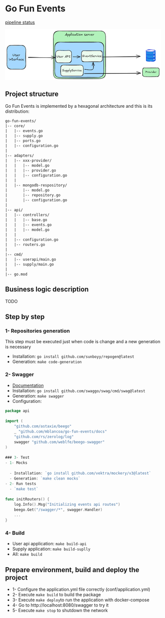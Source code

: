 # Go Fun Events
[pipeline status](https://github.com/mblancoa/go-fun-events/actions)

![Fun events schema](fun-events-diagram.png)
## Project structure
Go Fun Events is implemented by  a hexagonal architecture and this is its distribution:

```
go-fun-events/
|-- core/
|   |-- events.go
|   |-- supply.go
|   |-- ports.go
|   |-- configuration.go
|
|-- adapters/
|   |-- xxx-provider/
|   |   |-- model.go
|   |   |-- provider.go
|   |   |-- configuration.go
|   |
|   |-- mongodb-respository/
|       |-- model.go
|       |-- repository.go
|       |-- configuration.go
|
|-- api/
|   |-- controllers/
|   |   |-- base.go
|   |   |-- events.go
|   |   |-- model.go
|   |
|   |-- configuration.go
|   |-- routers.go
|
|-- cmd/
|   |-- userapi/main.go
|   |-- supply/main.go
|
|-- go.mod
```
## Business logic description
TODO

## Step by step
### 1- Repositories generation
This step must be executed just when code is change and a new generation is necessary

- Installation: `go install github.com/sunboyy/repogen@latest`
- Generation: `make code-generation`

### 2- Swagger
- [Documentation](https://github.com/swaggo/swag#declarative-comments-format)
- Installation: `go install github.com/swaggo/swag/cmd/swag@latest`
- Generation: `make swagger`
- Configuration:
```go
package api

import (
	"github.com/astaxie/beego"
	_ "github.com/mblancoa/go-fun-events/docs"
	"github.com/rs/zerolog/log"
	swagger "github.com/weblfe/beego-swagger"
)

### 3- Test
- 1- Mocks

  - Installation: `go install github.com/vektra/mockery/v3@latest`
  - Generation: `make clean mocks`
- 2- Run tests
  - `make test`

func initRouters() {
	log.Info().Msg("Initializing events api routes")
	beego.Get("/swagger/*", swagger.Handler)
	...
}
```
### 4- Build
- User api application: `make build-api`
- Supply application: `make build-suplly`
- All: `make build`

## Prepare environment, build and deploy the project
- 1- Configure the application.yml file correctly (conf/application.yml)
- 2- Execute `make build` to build the package
- 3- Execute `make deploy`to run the application with docker-compose
- 4- Go to http://localhost:8080/swagger to try it
- 5- Execute `make stop` to shutdown the network

